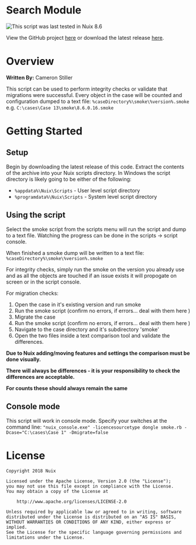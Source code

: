 ﻿Search Module
=============

![This script was last tested in Nuix 8.6](https://img.shields.io/badge/Script%20Tested%20in%20Nuix-8.6-green.svg)

View the GitHub project [here](https://github.com/Nuix/Smoke) or download the latest release [here](https://github.com/Nuix/Smoke/releases).

# Overview

**Written By:** Cameron Stiller

This script can be used to perform integrity checks or validate that migrations were successful.
Every object in the case will be counted and configuration dumped to a text file:
`%caseDirectory%\smoke\%version%.smoke`
e.g.
`C:\cases\Case 13\smoke\8.6.0.16.smoke`

# Getting Started

## Setup

Begin by downloading the latest release of this code.  Extract the contents of the archive into your Nuix scripts directory.  In Windows the script directory is likely going to be either of the following:

- `%appdata%\Nuix\Scripts` - User level script directory
- `%programdata%\Nuix\Scripts` - System level script directory

## Using the script

Select the smoke script from the scripts menu will run the script and dump to a text file.
Watching the progress can be done in the scripts -> script console.

When finished a smoke dump will be written to a text file:
`%caseDirectory%\smoke\%version%.smoke`

For integrity checks, simply run the smoke on the version you already use and as all the objects are touched if an issue exists it will propogate on screen or in the script console.

For migration checks:
1. Open the case in it's existing version and run smoke
2. Run the smoke script (confirm no errors, if errors... deal with them here )
3. Migrate the case
4. Run the smoke script (confirm no errors, if errors... deal with them here )
5. Navigate to the case directory and it's subdirectory 'smoke'
6. Open the two files inside a text comparison tool and validate the differences.

**Due to Nuix adding/moving features and settings the comparison must be done visually.**

**There will always be differences - it is your responsibility to check the differences are acceptable.**

**For counts these should always remain the same**

## Console mode

This script will work in console mode. Specify your switches at the command line:
`"nuix_console.exe" -licencesourcetype dongle smoke.rb -Dcase="C:\cases\Case 1" -Dmigrate=false`

# License

```
Copyright 2018 Nuix

Licensed under the Apache License, Version 2.0 (the "License");
you may not use this file except in compliance with the License.
You may obtain a copy of the License at

    http://www.apache.org/licenses/LICENSE-2.0

Unless required by applicable law or agreed to in writing, software
distributed under the License is distributed on an "AS IS" BASIS,
WITHOUT WARRANTIES OR CONDITIONS OF ANY KIND, either express or implied.
See the License for the specific language governing permissions and
limitations under the License.
```
